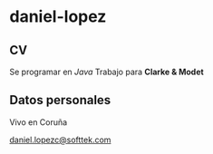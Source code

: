 # daniel-lopez

## CV
Se programar en _Java_
Trabajo para **Clarke & Modet**

## Datos personales

Vivo en Coruña

daniel.lopezc@softtek.com